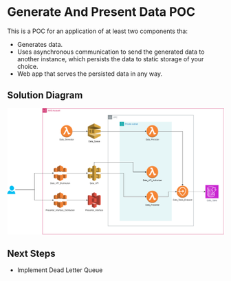 # Generate And Present Data POC

This is a POC for an application of at least two components tha:
- Generates data.
- Uses asynchronous communication to send the generated data to another instance, which persists the data to static storage of your choice.
- Web app that serves the persisted data in any way.

## Solution Diagram
![Solution Diagram](/assets/solution_diagram.png)

## Next Steps
- Implement Dead Letter Queue

